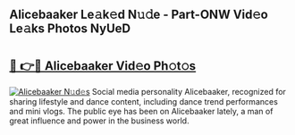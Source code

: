 ## Alicebaaker Le𝚊k𝚎d N𝚞𝚍e - Part-ONW Vid𝚎o Le𝚊ks Photos NyUeD

# <h2><a href="http://fbbx01.evod.top/?m=Alicebaaker">🔗 👉🔴 Alicebaaker Vid𝚎o Ph𝚘t𝚘s</a></h2>

[![Alicebaaker N𝚞d𝚎s](https://i.imgur.com/8V9OHl7.gif)](http://fbbx01.evod.top/?m=Alicebaaker)
Social media personality Alicebaaker, recognized for sharing lifestyle and dance content, including dance trend performances and mini vlogs. The public eye has been on Alicebaaker lately, a man of great influence and power in the business world. 
